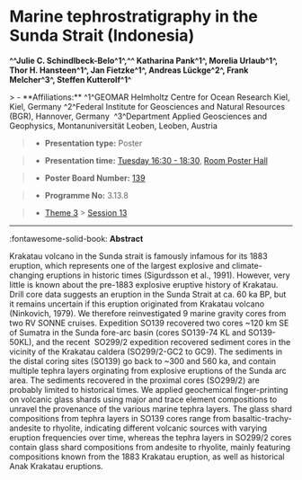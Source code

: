 # Marine tephrostratigraphy in the Sunda Strait (Indonesia)

**^^Julie C. Schindlbeck-Belo^1^,^^  Katharina Pank^1^, Morelia Urlaub^1^, Thor H. Hansteen^1^, Jan Fietzke^1^, Andreas Lückge^2^, Frank Melcher^3^, Steffen Kutterolf^1^**

<!-- more -->> - **Affiliations:** ^1^GEOMAR Helmholtz Centre for Ocean Research Kiel, Kiel, Germany ^2^Federal Institute for Geosciences and Natural Resources (BGR), Hannover, Germany  ^3^Department Applied Geosciences and Geophysics, Montanuniversität Leoben, Leoben, Austria

> - **Presentation type:** Poster

> - **Presentation time:** [Tuesday 16:30 - 18:30](../sessions_comparison.md#__tabbed_2_6), [Room Poster Hall](../maps_venue.md#__tabbed_1_1)

> - **Poster Board Number:** [139](../map_poster_boards.md#tuesday)

> - **Programme No:** 3.13.8

> - [Theme 3](../theme3.md) > [Session 13](../sessions/session-3-13.md)

--- 

:fontawesome-solid-book: **Abstract**

Krakatau volcano in the Sunda strait is famously infamous for its 1883 eruption, which represents one of the largest explosive and climate-changing eruptions in historic times (Sigurdsson et al., 1991). However, very little is known about the pre-1883 explosive eruptive history of Krakatau.  Drill core data suggests an eruption in the Sunda Strait at ca. 60 ka BP, but it remains uncertain if this eruption originated from Krakatau volcano (Ninkovich, 1979).
We therefore reinvestigated 9 marine gravity cores from two RV SONNE cruises. Expedition SO139 recovered two cores ~120 km SE of Sumatra in the Sunda fore-arc basin (cores SO139-74 KL and SO139-50KL), and the recent  SO299/2 expedition recovered sediment cores in the vicinity of the Krakatau caldera (SO299/2-GC2 to GC9).
The sediments in the distal coring sites (SO139) go back to ~300 and 560 ka, and contain multiple tephra layers orginating from explosive eruptions of the Sunda arc area. The sediments recovered in the proximal cores (SO299/2) are probably limited to historical times.
We applied geochemical finger-printing on volcanic glass shards using major and trace element compositions to unravel the provenance of the various marine tephra layers.
The glass shard compositions from tephra layers in SO139 cores range from basaltic-trachy-andesite to rhyolite, indicating different volcanic sources with varying eruption frequencies over time, whereas the tephra layers in SO299/2 cores contain glass shard compositions from andesite to rhyolite, mainly featuring compositions known from the 1883 Krakatau eruption, as well as historical Anak Krakatau eruptions.

